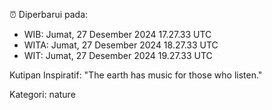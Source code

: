 ⏰ Diperbarui pada:
- WIB: Jumat, 27 Desember 2024 17.27.33 UTC
- WITA: Jumat, 27 Desember 2024 18.27.33 UTC
- WIT: Jumat, 27 Desember 2024 19.27.33 UTC

Kutipan Inspiratif:
"The earth has music for those who listen."


Kategori: nature

